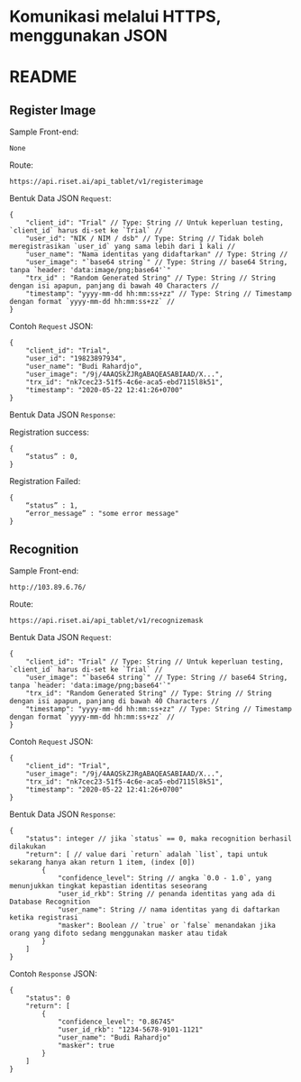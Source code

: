 # Komunikasi melalui HTTPS, menggunakan JSON
# README

## Register Image

Sample Front-end:
```
None
```

Route:
```
https://api.riset.ai/api_tablet/v1/registerimage
```

Bentuk Data JSON `Request`:

```
{
    "client_id": "Trial" // Type: String // Untuk keperluan testing, `client_id` harus di-set ke `Trial` //
    "user_id": "NIK / NIM / dsb" // Type: String // Tidak boleh meregistrasikan `user_id` yang sama lebih dari 1 kali //
    "user_name": "Nama identitas yang didaftarkan" // Type: String // 
    "user_image": "`base64 string`" // Type: String // base64 String, tanpa `header: 'data:image/png;base64'`" 
    "trx_id" : "Random Generated String" // Type: String // String dengan isi apapun, panjang di bawah 40 Characters //
    "timestamp": "yyyy-mm-dd hh:mm:ss+zz" // Type: String // Timestamp dengan format `yyyy-mm-dd hh:mm:ss+zz` //
}
```

Contoh `Request` JSON:

```
{
    "client_id": "Trial",
    "user_id": "19823897934",
    "user_name": "Budi Rahardjo",
    "user_image": "/9j/4AAQSkZJRgABAQEASABIAAD/X...",
    "trx_id": "nk7cec23-51f5-4c6e-aca5-ebd7115l8k51",
    "timestamp": "2020-05-22 12:41:26+0700"
}
```

Bentuk Data JSON `Response`:

Registration success:

```
{
	“status” : 0,
}
```

Registration Failed:

```
{
	“status” : 1,
	“error_message” : "some error message"
}
```

## Recognition

Sample Front-end:
```
http://103.89.6.76/
```

Route:
```
https://api.riset.ai/api_tablet/v1/recognizemask
```

Bentuk Data JSON `Request`:

```
{
    "client_id": "Trial" // Type: String // Untuk keperluan testing, `client_id` harus di-set ke `Trial` //
    "user_image": "`base64 string`" // Type: String // base64 String, tanpa `header: 'data:image/png;base64'`" 
    "trx_id": "Random Generated String" // Type: String // String dengan isi apapun, panjang di bawah 40 Characters //
    "timestamp": "yyyy-mm-dd hh:mm:ss+zz" // Type: String // Timestamp dengan format `yyyy-mm-dd hh:mm:ss+zz` //
}
```

Contoh `Request` JSON:

```
{
    "client_id": "Trial",
    "user_image": "/9j/4AAQSkZJRgABAQEASABIAAD/X...",
    "trx_id": "nk7cec23-51f5-4c6e-aca5-ebd7115l8k51",
    "timestamp": "2020-05-22 12:41:26+0700"
}
```

Bentuk Data JSON `Response`:

```
{
    "status": integer // jika `status` == 0, maka recognition berhasil dilakukan
    "return": [ // value dari `return` adalah `list`, tapi untuk sekarang hanya akan return 1 item, (index [0])
        {
            "confidence_level": String // angka `0.0 - 1.0`, yang menunjukkan tingkat kepastian identitas seseorang
            "user_id_rkb": String // penanda identitas yang ada di Database Recognition
            "user_name": String // nama identitas yang di daftarkan ketika registrasi
            "masker": Boolean // `true` or `false` menandakan jika orang yang difoto sedang menggunakan masker atau tidak
        }
    ]
}
```

Contoh `Response` JSON:

```
{
    "status": 0
    "return": [
        {
            "confidence_level": "0.86745"
            "user_id_rkb": "1234-5678-9101-1121"
            "user_name": "Budi Rahardjo"
            "masker": true
        }
    ]
}
```
